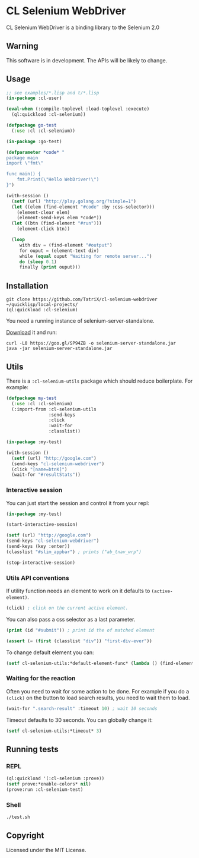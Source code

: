 # CL Selenium WebDriver
CL Selenium WebDriver is a binding library to the Selenium 2.0

## Warning
This software is in development. The APIs will be likely to change.

## Usage
```lisp
;; see examples/*.lisp and t/*.lisp
(in-package :cl-user)

(eval-when (:compile-toplevel :load-toplevel :execute)
  (ql:quickload :cl-selenium))

(defpackage go-test
  (:use :cl :cl-selenium))

(in-package :go-test)

(defparameter *code* "
package main
import \"fmt\"

func main() {
    fmt.Print(\"Hello WebDriver!\")
}")

(with-session ()
  (setf (url) "http://play.golang.org/?simple=1")
  (let ((elem (find-element "#code" :by :css-selector)))
    (element-clear elem)
    (element-send-keys elem *code*))
  (let ((btn (find-element "#run")))
    (element-click btn))

  (loop
     with div = (find-element "#output")
     for ouput = (element-text div)
     while (equal ouput "Waiting for remote server...")
     do (sleep 0.1)
     finally (print ouput)))
```
## Installation
```
git clone https://github.com/TatriX/cl-selenium-webdriver ~/quicklisp/local-projects/
(ql:quickload :cl-selenium)
```

You need a running instance of selenium-server-standalone.

[Download](http://www.seleniumhq.org/download/) it and run:
```
curl -L0 https://goo.gl/SP94ZB -o selenium-server-standalone.jar
java -jar selenium-server-standalone.jar
```

## Utils

There is a `:cl-selenium-utils` package which should reduce boilerplate. For example:
```lisp
(defpackage my-test
  (:use :cl :cl-selenium)
  (:import-from :cl-selenium-utils
                :send-keys
                :click
                :wait-for
                :classlist))

(in-package :my-test)

(with-session ()
  (setf (url) "http://google.com")
  (send-keys "cl-selenium-webdriver")
  (click "[name=btnK]")
  (wait-for "#resultStats"))

```

### Interactive session
You can just start the session and control it from your repl:
```lisp
(in-package :my-test)

(start-interactive-session)

(setf (url) "http://google.com")
(send-keys "cl-selenium-webdriver")
(send-keys (key :enter))
(classlist "#slim_appbar") ; prints ("ab_tnav_wrp")

(stop-interactive-session)
```

### Utils API conventions
If utility function needs an element to work on it defaults to `(active-element)`.
```lisp
(click) ; click on the current active element.
```
You can also pass a css selector as a last parameter.
```lisp
(print (id "#submit")) ; print id the of matched element

(assert (= (first (classlist "div")) "first-div-ever"))
```

To change default element you can:
```lisp
(setf cl-selenium-utils:*default-element-func* (lambda () (find-element "input[type=submit]"))
```


### Waiting for the reaction
Often you need to wait for some action to be done. For example if you
do a `(click)` on the button to load search results, you need to wait
them to load.
```lisp
(wait-for ".search-result" :timeout 10) ; wait 10 seconds
```
Timeout defaults to 30 seconds. You can globally change it:
```lisp
(setf cl-selenium-utils:*timeout* 3)
```

## Running tests
### REPL
```lisp
(ql:quickload '(:cl-selenium :prove))
(setf prove:*enable-colors* nil)
(prove:run :cl-selenium-test)
```
### Shell
```sh
./test.sh
```


## Copyright

Licensed under the MIT License.
